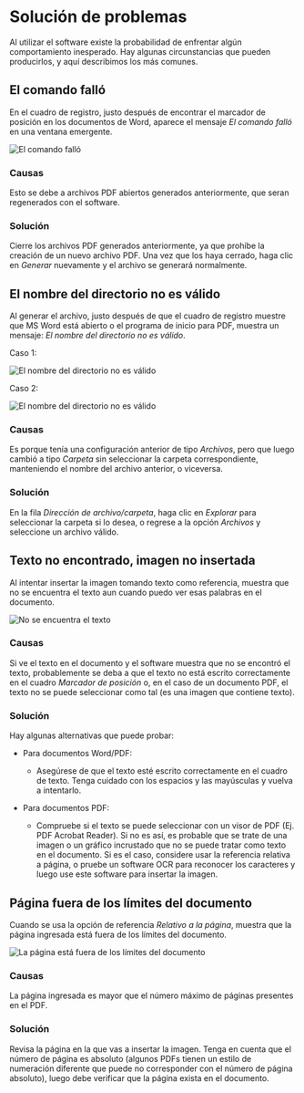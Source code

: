 # Solución de problemas

Al utilizar el software existe la probabilidad de enfrentar algún comportamiento inesperado. Hay algunas circunstancias que pueden producirlos, y aquí describimos los más comunes.

## El comando falló

En el cuadro de registro, justo después de encontrar el marcador de posición en los documentos de Word, aparece el mensaje *El comando falló* en una ventana emergente.

![El comando falló](~/images/es/trouble_1.png "El comando falló")

### Causas

Esto se debe a archivos PDF abiertos generados anteriormente, que seran regenerados con el software.

### Solución

Cierre los archivos PDF generados anteriormente, ya que prohíbe la creación de un nuevo archivo PDF. Una vez que los haya cerrado, haga clic en *Generar* nuevamente y el archivo se generará normalmente.

## El nombre del directorio no es válido

Al generar el archivo, justo después de que el cuadro de registro muestre que MS Word está abierto o el programa de inicio para PDF, muestra un mensaje: *El nombre del directorio no es válido*.

Caso 1:

![El nombre del directorio no es válido](~/images/es/trouble_2.png "El nombre del directorio no es válido")

Caso 2:

![El nombre del directorio no es válido](~/images/es/trouble_3.png "El nombre del directorio no es válido")

### Causas

Es porque tenía una configuración anterior de tipo *Archivos*, pero que luego cambió a tipo *Carpeta* sin seleccionar la carpeta correspondiente, manteniendo el nombre del archivo anterior, o viceversa.

### Solución

En la fila *Dirección de archivo/carpeta*, haga clic en *Explorar* para seleccionar la carpeta si lo desea, o regrese a la opción *Archivos* y seleccione un archivo válido.

## Texto no encontrado, imagen no insertada

Al intentar insertar la imagen tomando texto como referencia, muestra que no se encuentra el texto aun cuando puedo ver esas palabras en el documento.

![No se encuentra el texto](~/images/es/trouble_4.png "No se encuentra el texto")

### Causas

Si ve el texto en el documento y el software muestra que no se encontró el texto, probablemente se deba a que el texto no está escrito correctamente en el cuadro *Marcador de posición* o, en el caso de un documento PDF, el texto no se puede seleccionar como tal (es una imagen que contiene texto).

### Solución

Hay algunas alternativas que puede probar:

* Para documentos Word/PDF:

	- Asegúrese de que el texto esté escrito correctamente en el cuadro de texto. Tenga cuidado con los espacios y las mayúsculas y vuelva a intentarlo.

* Para documentos PDF:

	- Compruebe si el texto se puede seleccionar con un visor de PDF (Ej. PDF Acrobat Reader). Si no es así, es probable que se trate de una imagen o un gráfico incrustado que no se puede tratar como texto en el documento. Si es el caso, considere usar la referencia relativa a página, o pruebe un software OCR para reconocer los caracteres y luego use este software para insertar la imagen.

## Página fuera de los límites del documento

Cuando se usa la opción de referencia *Relativo a la página*, muestra que la página ingresada está fuera de los límites del documento.

![La página está fuera de los límites del documento](~/images/es/trouble_5.png "La página está fuera de los límites del documento")


### Causas

La página ingresada es mayor que el número máximo de páginas presentes en el PDF.

### Solución

Revisa la página en la que vas a insertar la imagen. Tenga en cuenta que el número de página es absoluto (algunos PDFs tienen un estilo de numeración diferente que puede no corresponder con el número de página absoluto), luego debe verificar que la página exista en el documento.